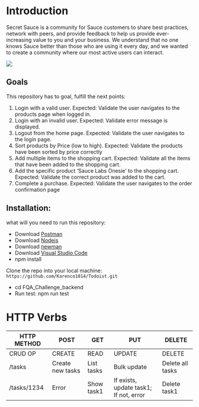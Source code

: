 # Introduction

Secret Sauce is a community for Sauce customers to share best practices, network with peers, and provide feedback to help us provide ever-increasing value to you and your business. We understand that no one knows Sauce better than those who are using it every day, and we wanted to create a community where our most active users can interact.

![](https://images.ctfassets.net/czwjnyf8a9ri/5Zf1PeVgCvHUJ9wplGPFWl/c01943960c92c7de9dadb66da08ea61c/SL_Secret_Sauce_Rebrand-01__1_.png?fm=webp&w=800)

## Goals

This repository has to goal, fulfill the next points:

1. Login with a valid user.
   Expected: Validate the user navigates to the products page when logged in.
2. Login with an invalid user.
   Expected: Validate error message is displayed.
3. Logout from the home page.
   Expected: Validate the user navigates to the login page.
4. Sort products by Price (low to high).
   Expected: Validate the products have been sorted by price correctly
5. Add multiple items to the shopping cart.
   Expected: Validate all the items that have been added to the shopping cart.
6. Add the specific product ‘Sauce Labs Onesie’ to the shopping cart.
   Expected: Validate the correct product was added to the cart.
7. Complete a purchase.
   Expected: Validate the user navigates to the order confirmation page

## Installation:

what will you need to run this repository:

- Download [Postman](https://www.getpostman.com/ "Postman")
- Download [Nodejs](https://nodejs.org/en/ "Nodejs")
- Download [newman ](https://www.npmjs.com/package/newman "newman ")
- Download [Visual Studio Code](https://code.visualstudio.com "Visual Studio Code")
- npm install

Clone the repo into your local machine:
`https://github.com/Karenco1014/Todoist.git`

- cd FQA_Challenge_backend
- Run test: npm run test

# HTTP Verbs

| HTTP METHOD | POST             | GET        | PUT                                    | DELETE           |
| ----------- | ---------------- | ---------- | -------------------------------------- | ---------------- |
| CRUD OP     | CREATE           | READ       | UPDATE                                 | DELETE           |
| /tasks      | Create new tasks | List tasks | Bulk update                            | Delete all tasks |
| /tasks/1234 | Error            | Show task1 | If exists, update task1; If not, error | Delete task1     |
